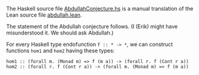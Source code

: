 The Haskell source file [AbdullahConjecture.hs](AbdullahConjecture.hs)
is a manual translation of the Lean source file [abdullah.lean](abdullah.lean).

The statement of the Abdullah conjecture follows.
(I (Erik) might have misunderstood it. We should ask Abdullah.)

For every Haskell type endofunction `f :: * -> *`,
we can construct functions `hom1` and `hom2` having these types:

```
hom1 :: (forall m. (Monad m) => f (m a)) -> (forall r. f (Cont r a))
hom2 :: (forall r. f (Cont r a)) -> (forall m. (Monad m) => f (m a))
```
